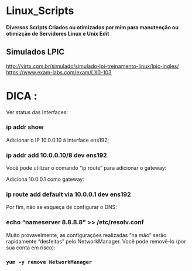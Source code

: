 # Linux_Scripts

#### Diversos Scripts Criados ou otimizados por mim para manutenção ou otimizção de Servidores Linux e Unix Edit

## Simulados LPIC
http://virtx.com.br/simulado/simulado-lpi-treinamento-linux/lpic-ingles/
https://www.exam-labs.com/exam/LX0-103


# DICA :
Ver status das Interfaces:
###  ip addr show

Adicionar o IP  10.0.0.10 á interface ens192;
###  ip addr add 10.0.0.10/8 dev ens192

Você pode utilizar o comando “ip route” para adicionar o gateway:

Adiciona 10.0.0.1 como gateway:
###  ip route add default via 10.0.0.1 dev ens192

Por fim, não se esqueça de configurar o DNS:
###  echo “nameserver 8.8.8.8” >> /etc/resolv.conf

Muito provavelmente, as configurações realizadas “na mão” serão rapidamente “desfeitas” pelo NetworkManager. Você pode removê-lo (por sua conta em risco):

### `yum -y remove NetworkManager`
